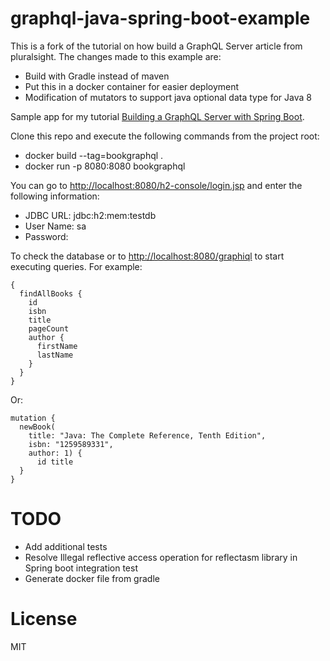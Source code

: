 # graphql-java-spring-boot-example
This is a fork of the tutorial on how build a GraphQL Server article from pluralsight. The changes made to this example are:
- Build with Gradle instead of maven
- Put this in a docker container for easier deployment
- Modification of mutators to support java optional data type for Java 8

Sample app for my tutorial [Building a GraphQL Server with Spring Boot](https://www.pluralsight.com/guides/java-and-j2ee/building-a-graphql-server-with-spring-boot). 


Clone this repo and execute the following commands from the project root:
- docker build --tag=bookgraphql .
- docker run -p 8080:8080 bookgraphql

You can go to [http://localhost:8080/h2-console/login.jsp](http://localhost:8080/h2-console/login.jsp) and enter the following information:
- JDBC URL: jdbc:h2:mem:testdb
- User Name: sa
- Password: <blank>

To check the database or to [http://localhost:8080/graphiql](http://localhost:8080/graphiql) to start executing queries. For example:
```
{
  findAllBooks {
    id
    isbn
    title
    pageCount
    author {
      firstName
      lastName
    }
  }
}
```

Or:
```
mutation {
  newBook(
    title: "Java: The Complete Reference, Tenth Edition", 
    isbn: "1259589331", 
    author: 1) {
      id title
  }
}
```

# TODO
- Add additional tests
- Resolve Illegal reflective access operation for reflectasm library in Spring boot integration test
- Generate docker file from gradle

# License
MIT

